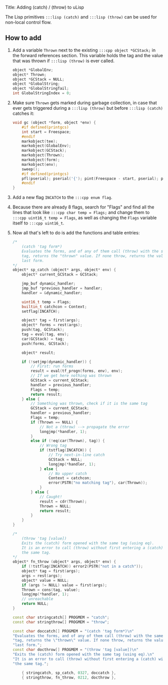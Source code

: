 Title: Adding (catch) / (throw) to uLisp

The Lisp primitives `:::lisp (catch)` and `:::lisp (throw)` can be used for non-local control flow.

## How to add

1. Add a variable `Thrown` next to the existing `:::cpp object *GCStack;` in the forward references section. This variable holds the tag and the value that was thrown if `:::lisp (throw)` is ever called.

    ```{.cpp data-line="2"}
    object *GlobalEnv;
    object* Thrown;
    object *GCStack = NULL;
    object *GlobalString;
    object *GlobalStringTail;
    int GlobalStringIndex = 0;
    ```

2. Make sure `Thrown` gets marked during garbage collection, in case that ever gets triggered during a `:::lisp (throw)` but before `:::lisp (catch)` catches it:

    ```{.cpp data-line="8"}
    void gc (object *form, object *env) {
        #if defined(printgcs)
        int start = Freespace;
        #endif
        markobject(tee);
        markobject(GlobalEnv);
        markobject(GCStack);
        markobject(Thrown);
        markobject(form);
        markobject(env);
        sweep();
        #if defined(printgcs)
        pfl(pserial); pserial('{'); pint(Freespace - start, pserial); pserial('}');
        #endif
    }
    ```

3. Add a new flag `INCATCH` to the `:::cpp enum flag`.
4. Because there are already 8 flags, search for "Flags" and find all the lines that look like `:::cpp char temp = Flags;` and change them to `:::cpp uint16_t temp = Flags`, as well as changing  the `Flags` variable itself to `:::cpp uint16_t`.
5. Now all that's left to do is add the functions and table entries:

    ```cpp
    /*
        (catch 'tag form*)
        Evaluates the forms, and of any of them call (throw) with the same
        tag, returns the "thrown" value. If none throw, returns the value returned by the
        last form.
    */
    object* sp_catch (object* args, object* env) {
        object* current_GCStack = GCStack;

        jmp_buf dynamic_handler;
        jmp_buf *previous_handler = handler;
        handler = &dynamic_handler;

        uint16_t temp = Flags;
        builtin_t catchcon = Context;
        setflag(INCATCH);

        object* tag = first(args);
        object* forms = rest(args);
        push(tag, GCStack);
        tag = eval(tag, env);
        car(GCStack) = tag;
        push(forms, GCStack);

        object* result;

        if (!setjmp(dynamic_handler)) {
            // First: run forms
            result = eval(tf_progn(forms, env), env);
            // If we get here nothing was thrown
            GCStack = current_GCStack;
            handler = previous_handler;
            Flags = temp;
            return result;
        } else {
            // Something was thrown, check if it is the same tag
            GCStack = current_GCStack;
            handler = previous_handler;
            Flags = temp;
            if (Thrown == NULL) {
                // Not a (throw) --> propagate the error
                longjmp(*handler, 1);
            }
            else if (!eq(car(Thrown), tag)) {
                // Wrong tag
                if (tstflag(INCATCH)) {
                    // Try next-in-line catch
                    GCStack = NULL;
                    longjmp(*handler, 1);
                } else {
                    // No upper catch
                    Context = catchcon;
                    error(PSTR("no matching tag"), car(Thrown));
                }
            } else {
                // Caught!
                result = cdr(Thrown);
                Thrown = NULL;
                return result;
            }
        }
    }

    /*
        (throw 'tag [value])
        Exits the (catch) form opened with the same tag (using eq).
        It is an error to call (throw) without first entering a (catch) with
        the same tag.
    */
    object* fn_throw (object* args, object* env) {
        if (!tstflag(INCATCH)) error2(PSTR("not in a catch"));
        object* tag = first(args);
        args = rest(args);
        object* value = NULL;
        if (args != NULL) value = first(args);
        Thrown = cons(tag, value);
        longjmp(*handler, 1);
        // unreachable
        return NULL;
    }
    ```

    ```cpp
    const char stringcatch[] PROGMEM = "catch";
    const char stringthrow[] PROGMEM = "throw";
    ```

    ```cpp
    const char doccatch[] PROGMEM = "(catch 'tag form*)\n"
    "Evaluates the forms, and of any of them call (throw) with the same\n"
    "tag, returns the \"thrown\" value. If none throw, returns the value returned by the\n"
    "last form.";
    const char docthrow[] PROGMEM = "(throw 'tag [value])\n"
    "Exits the (catch) form opened with the same tag (using eq).\n"
    "It is an error to call (throw) without first entering a (catch) with\n"
    "the same tag.";
    ```

    ```cpp
        { stringcatch, sp_catch, 0327, doccatch },
        { stringthrow, fn_throw, 0212, docthrow },
    ```
